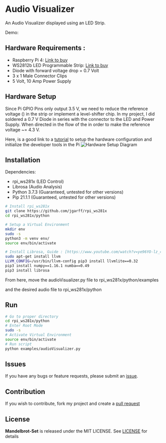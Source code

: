 # Audio Visualizer
An Audio Visualizer displayed using an LED Strip.

Demo:


## Hardware Requirements :
 * Raspberry Pi 4: [Link to buy](https://www.amazon.ca/gp/product/B084DQZP7P/ref=ppx_yo_dt_b_asin_title_o00_s00?ie=UTF8&psc=1)
 * WS2812b LED Programmable Strip: [Link to buy](https://www.amazon.ca/gp/product/B01CDTED80/ref=ppx_yo_dt_b_asin_title_o00_s00?ie=UTF8&psc=1)
 * Diode with forward voltage drop = 0.7 Volt
 * 3 x 1 Male Connector Clips
 * 5 Volt, 10 Amp Power Supply 

## Hardware Setup
Since Pi GPIO Pins only output 3.5 V, we need to reduce the reference voltage () in the strip or implement a level-shifter chip. In my project, I did soldered a 0.7 V Diode in series with the connector to the LED and Power Supply. When directed in the flow of the in order to make the reference voltage ~= 4.3 V. 


Here, is a good link to a [tutorial](https://tutorials-raspberrypi.com/connect-control-raspberry-pi-ws2812-rgb-led-strips/) to setup the hardware configuration and initialize the developer tools in the Pi
![Hardware Setup Diagram](https://tutorials-raspberrypi.de/wp-content/uploads/Raspberry-Pi-WS2812-Steckplatine-600x361.png)

## Installation
Dependencies:
* rpi_ws281x (LED Control)
* Librosa (Audio Analysis)
* Python 3.7.3 (Guaranteed, untested for other versions)
* Pip 21.1.1 (Guaranteed, untested for other versions)


```bash
# Install rpi_ws281x
git clone https://github.com/jgarff/rpi_ws281x
cd rpi_ws281x/python

# Setup a Virtual Environment
mkdir env
sudo -s
python3 -m venv env/
source env/bin/activate

# Install Librosa, Guide : [https://www.youtube.com/watch?v=ye96YO-lz_4]
sudo apt-get install llvm
LLVM_CONFIG=/usr/bin/llvm-config pip3 install llvmlite==0.32
pip3 install numpy==1.16.1 numba==0.49
pip3 install librosa

```

From here, move the audioVisualizer.py file to rpi_ws281x/python/examples

and the desired audio file to rpi_ws281x/python

## Run
```bash
# Go to proper directory
cd rpi_ws281x/python
# Enter Root Mode
sudo -s
# Activate Virtual Environment
source env/bin/activate
# Run script
python examples/audioVisualizer.py
```

## Issues
If you have any bugs or feature requests, please submit an [issue](https://github.com/patrickbiel01/Audio_Visualizer_Pi/issues).

## Contribution
If you wish to contribute, fork my project and create a [pull request](https://github.com/patrickbiel01/Audio_Visualizer_Pi/pulls)

## License
**Mandelbrot-Set** is released under the MIT LICENSE. See [LICENSE](https://github.com/patrickbiel01/Audio_Visualizer_Pi/blob/main/LICENSE) for details
